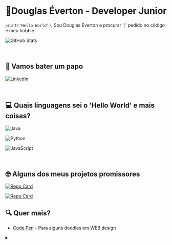 
# 👋Douglas Éverton - Developer Junior

 `print('Hello World')`, Sou Douglas Éverton e procurar ';' pedido no código é meu hobbie
  
![GitHub Stats](https://github-readme-stats.vercel.app/api?username=Douglas10009&theme=transparent&bg_color=000&border_color=30A3DC&show_icons=true&icon_color=30A3DC&title_color=E94D5F&text_color=FFF)

<br>

## 💭 Vamos bater um papo

[![LinkedIn](https://img.shields.io/badge/LinkedIn-000?style=for-the-badge&logo=linkedin&logoColor=0E76A8)](https://www.linkedin.com/in/douglaseverton112/)

<br>

## 💻 Quais linguagens sei o 'Hello World' e mais coisas?

![Java](https://img.shields.io/badge/Java-000?style=for-the-badge&logo=java)

![Python](https://img.shields.io/badge/Python-000?style=for-the-badge&logo=python)

![JavaScript](https://img.shields.io/badge/JavaScript-000?style=for-the-badge&logo=javascript)

<br>

## 🤓 Alguns dos meus projetos promissores

[![Repo Card](https://github-readme-stats.vercel.app/api/pin/?username=Douglas10009&repo=gerenciador_bancos&bg_color=000&border_color=30A3DC&show_icons=true&icon_color=30A3DC&title_color=E94D5F&text_color=FFF)](https://github.com/Douglas10009/gerenciador_bancos)

[![Repo Card](https://github-readme-stats.vercel.app/api/pin/?username=Douglas10009&repo=AuauFollow&bg_color=000&border_color=30A3DC&show_icons=true&icon_color=30A3DC&title_color=E94D5F&text_color=FFF)](https://github.com/Douglas10009/AuAuFollow)

## 🔍 Quer mais?

- [Code Pen](https://codepen.io/douglassNew) - Para alguns doodles em WEB design

<details>
    <summary></summary>
    - Badges by <a href="https://shields.io/">shields.io</a><br>
    - GitHub Stats by <a href="https://github.com/anuraghazra/github-readme-stats">anuraghazra</a><br>
.--. .- .-. . -.-. . / --.- ..- . / ...- --- -.-. . / --. --- ... - .- / -.. . / . -. .. --. -- .- ... / -. . --..-- / . ..- / - .- -- -... . -- -.-.--
</details>

<!---
Douglas10009/Douglas10009 is a ✨ special ✨ repository because its `README.md` (this file) appears on your GitHub profile.
You can click the Preview link to take a look at your changes.
--->
